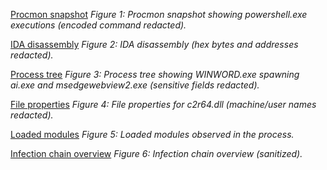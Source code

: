 [Procmon snapshot](analysis/screenshots/procmon-powershell-01.png)
*Figure 1: Procmon snapshot showing powershell.exe executions (encoded command redacted).*

[IDA disassembly](analysis/screenshots/ida-01.png)
*Figure 2: IDA disassembly (hex bytes and addresses redacted).*

[Process tree](blob/main/analysis/screenshots/process-tree-01.png)
*Figure 3: Process tree showing WINWORD.exe spawning ai.exe and msedgewebview2.exe (sensitive fields redacted).*

[File properties](analysis/screenshots/c2r64-properties-01.png)
*Figure 4: File properties for c2r64.dll (machine/user names redacted).*

[Loaded modules](analysis/screenshots/module-list-01.png)
*Figure 5: Loaded modules observed in the process.*

[Infection chain overview](analysis/screenshots/infection_chain.png)
*Figure 6: Infection chain overview (sanitized).*
